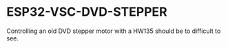 # ESP32-VSC-DVD-STEPPER
Controlling an old DVD stepper motor with a HW135 
should be to difficult to see.